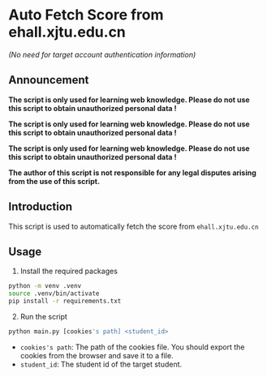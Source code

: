 # Auto Fetch Score from ehall.xjtu.edu.cn

*(No need for target account authentication information)*

## Announcement

**The script is only used for learning web knowledge. Please do not use this script to obtain unauthorized personal data !**

**The script is only used for learning web knowledge. Please do not use this script to obtain unauthorized personal data !**

**The script is only used for learning web knowledge. Please do not use this script to obtain unauthorized personal data !**

**The author of this script is not responsible for any legal disputes arising from the use of this script.**

## Introduction

This script is used to automatically fetch the score from `ehall.xjtu.edu.cn`

## Usage

1. Install the required packages

```bash
python -m venv .venv
source .venv/bin/activate
pip install -r requirements.txt
```

2. Run the script

```bash
python main.py [cookies's path] <student_id>
```

- `cookies's path`: The path of the cookies file. You should export the cookies from the browser and save it to a file.
- `student_id`: The student id of the target student.
